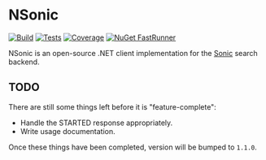 # NSonic

[![Build](https://img.shields.io/azure-devops/build/cyaspik/DotNet/5.svg)](https://dev.azure.com/cyaspik/DotNet/_build/latest?definitionId=5)
[![Tests](https://img.shields.io/azure-devops/tests/cyaspik/DotNet/5.svg)](https://dev.azure.com/cyaspik/DotNet/_build/latest?definitionId=5)
[![Coverage](https://img.shields.io/azure-devops/coverage/cyaspik/DotNet/5.svg)](https://dev.azure.com/cyaspik/DotNet/_build/latest?definitionId=5)
[![NuGet FastRunner](https://img.shields.io/nuget/v/NSonic.svg)](https://www.nuget.org/packages/NSonic/)

NSonic is an open-source .NET client implementation for the [Sonic](https://github.com/valeriansaliou/sonic) search backend.

## TODO

There are still some things left before it is "feature-complete":

* Handle the STARTED response appropriately.
* Write usage documentation.

Once these things have been completed, version will be bumped to `1.1.0`.

